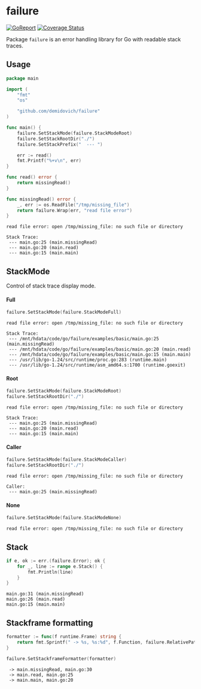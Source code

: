 # failure

[![GoReport][report-img]][report] [![Coverage Status][cov-img]][cov]

Package `failure` is an error handling library for Go with readable stack traces.

[report-img]: https://goreportcard.com/badge/github.com/demidovich/failure
[report]: https://goreportcard.com/report/github.com/demidovich/failure
[cov-img]: https://codecov.io/gh/demidovich/failure/branch/master/graph/badge.svg
[cov]: https://codecov.io/gh/demidovich/failure

## Usage

```go
package main

import (
	"fmt"
	"os"

	"github.com/demidovich/failure"
)

func main() {
	failure.SetStackMode(failure.StackModeRoot)
	failure.SetStackRootDir("./")
	failure.SetStackPrefix("  --- ")

	err := read()
	fmt.Printf("%+v\n", err)
}

func read() error {
	return missingRead()
}

func missingRead() error {
	_, err := os.ReadFile("/tmp/missing_file")
	return failure.Wrap(err, "read file error")
}
```

```
read file error: open /tmp/missing_file: no such file or directory

Stack Trace:
 --- main.go:25 (main.missingRead)
 --- main.go:20 (main.read)
 --- main.go:15 (main.main)
```

## StackMode

Сontrol of stack trace display mode.

#### Full

```go
failure.SetStackMode(failure.StackModeFull)
```

```
read file error: open /tmp/missing_file: no such file or directory

Stack Trace:
 --- /mnt/hdata/code/go/failure/examples/basic/main.go:25 (main.missingRead)
 --- /mnt/hdata/code/go/failure/examples/basic/main.go:20 (main.read)
 --- /mnt/hdata/code/go/failure/examples/basic/main.go:15 (main.main)
 --- /usr/lib/go-1.24/src/runtime/proc.go:283 (runtime.main)
 --- /usr/lib/go-1.24/src/runtime/asm_amd64.s:1700 (runtime.goexit)
```

#### Root

```go
failure.SetStackMode(failure.StackModeRoot)
failure.SetStackRootDir("./")
```

```
read file error: open /tmp/missing_file: no such file or directory

Stack Trace:
 --- main.go:25 (main.missingRead)
 --- main.go:20 (main.read)
 --- main.go:15 (main.main)
```

#### Caller

```go
failure.SetStackMode(failure.StackModeCaller)
failure.SetStackRootDir("./")
```

```
read file error: open /tmp/missing_file: no such file or directory

Caller:
 --- main.go:25 (main.missingRead)
```

#### None

```go
failure.SetStackMode(failure.StackModeNone)
```

```
read file error: open /tmp/missing_file: no such file or directory
```

## Stack

```go
if e, ok := err.(failure.Error); ok {
	for _, line := range e.Stack() {
		fmt.Println(line)
	}
}
```

```
main.go:31 (main.missingRead)
main.go:26 (main.read)
main.go:15 (main.main)
```

## Stackframe formatting

```go
formatter := func(f runtime.Frame) string {
    return fmt.Sprintf(" -> %s, %s:%d", f.Function, failure.RelativePath(f.File), f.Line)
}

failure.SetStackframeFormatter(formatter)
```

```
 -> main.missingRead, main.go:30
 -> main.read, main.go:25
 -> main.main, main.go:20
```
